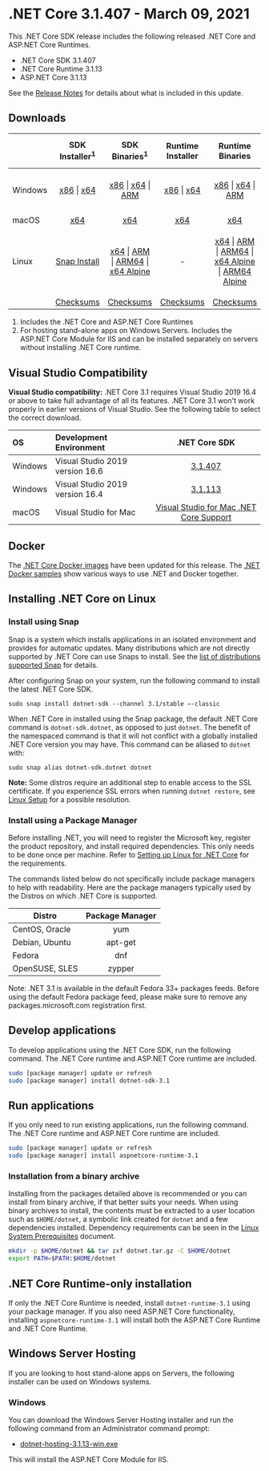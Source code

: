 # .NET Core 3.1.407 - March 09, 2021

This .NET Core SDK release includes the following released .NET Core and ASP.NET Core Runtimes.

* .NET Core SDK 3.1.407
* .NET Core Runtime 3.1.13
* ASP.NET Core 3.1.13

See the [Release Notes](https://github.com/dotnet/core/blob/main/release-notes/3.1/3.1.13/3.1.13.md) for details about what is included in this update.


## Downloads

|           | SDK Installer<sup>1</sup>                        | SDK Binaries<sup>1</sup>                 | Runtime Installer                                        | Runtime Binaries                                 | ASP.NET Core Runtime           | Windows Desktop Runtime           |
| --------- | :------------------------------------------:     | :----------------------:                 | :---------------------------:                            | :-------------------------:                      | :-----------------:            |:-----------------:            |
| Windows   | [x86][dotnet-sdk-win-x86.exe] \| [x64][dotnet-sdk-win-x64.exe] | [x86][dotnet-sdk-win-x86.zip] \| [x64][dotnet-sdk-win-x64.zip] \| [ARM][dotnet-sdk-win-arm.zip] | [x86][dotnet-runtime-win-x86.exe] \| [x64][dotnet-runtime-win-x64.exe] | [x86][dotnet-runtime-win-x86.zip] \| [x64][dotnet-runtime-win-x64.zip] \| [ARM][dotnet-runtime-win-arm.zip]  | [x86][aspnetcore-runtime-win-x86.exe] \| [x64][aspnetcore-runtime-win-x64.exe] \| [ARM][aspnetcore-runtime-win-arm.zip] \|<br/> [Hosting Bundle][dotnet-hosting-win.exe]<sup>2</sup> | [x86][windowsdesktop-runtime-win-x86.exe] \| [x64][windowsdesktop-runtime-win-x64.exe] |
| macOS     | [x64][dotnet-sdk-osx-x64.pkg]  | [x64][dotnet-sdk-osx-x64.tar.gz]     | [x64][dotnet-runtime-osx-x64.pkg] | [x64][dotnet-runtime-osx-x64.tar.gz] | [x64][aspnetcore-runtime-osx-x64.tar.gz]<sup>1</sup> | - |
| Linux     |  [Snap Install][snap-install]  | [x64][dotnet-sdk-linux-x64.tar.gz] \| [ARM][dotnet-sdk-linux-arm.tar.gz] \| [ARM64][dotnet-sdk-linux-arm64.tar.gz] \| [x64 Alpine][dotnet-sdk-linux-musl-x64.tar.gz] | - | [x64][dotnet-runtime-linux-x64.tar.gz] \| [ARM][dotnet-runtime-linux-arm.tar.gz] \| [ARM64][dotnet-runtime-linux-arm64.tar.gz] \| [x64 Alpine][dotnet-runtime-linux-musl-x64.tar.gz] \| [ARM64 Alpine][dotnet-runtime-linux-musl-arm64.tar.gz] | [x64][aspnetcore-runtime-linux-x64.tar.gz]<sup>1</sup>  \| [ARM][aspnetcore-runtime-linux-arm.tar.gz]<sup>1</sup> \| [ARM64][aspnetcore-runtime-linux-arm64.tar.gz]<sup>1</sup> \| [x64 Alpine][aspnetcore-runtime-linux-musl-x64.tar.gz] \| [ARM64 Alpine][aspnetcore-runtime-linux-musl-arm64.tar.gz] | - |
|  | [Checksums][checksums-sdk]                             | [Checksums][checksums-sdk]                                          | [Checksums][checksums-runtime]                             | [Checksums][checksums-runtime] | [Checksums][checksums-runtime] | [Checksums][checksums-runtime] |

1. Includes the .NET Core and ASP.NET Core Runtimes
2. For hosting stand-alone apps on Windows Servers. Includes the ASP.NET Core Module for IIS and can be installed separately on servers without installing .NET Core runtime.

## Visual Studio Compatibility

**Visual Studio compatibility:** .NET Core 3.1 requires Visual Studio 2019 16.4 or above to take full advantage of all its features. .NET Core 3.1 won't work properly in earlier versions of Visual Studio. See the following table to select the correct download.

| OS | Development Environment | .NET Core SDK |
| :-- | :-- | :--: |
| Windows | Visual Studio 2019 version 16.6 | [3.1.407](#downloads) |
| Windows | Visual Studio 2019 version 16.4 | [3.1.113](3.1.13.md) |
| macOS | Visual Studio for Mac | [Visual Studio for Mac .NET Core Support](https://learn.microsoft.com/visualstudio/mac/net-core-support) |


## Docker

The [.NET Core Docker images](https://hub.docker.com/_/microsoft-dotnet) have been updated for this release. The [.NET Docker samples](https://github.com/dotnet/dotnet-docker/blob/main/samples/README.md) show various ways to use .NET and Docker together.

## Installing .NET Core on Linux

### Install using Snap

Snap is a system which installs applications in an isolated environment and provides for automatic updates. Many distributions which are not directly supported by .NET Core can use Snaps to install. See the [list of distributions supported Snap](https://docs.snapcraft.io/installing-snapd/6735) for details.

After configuring Snap on your system, run the following command to install the latest .NET Core SDK.

`sudo snap install dotnet-sdk --channel 3.1/stable –-classic`

When .NET Core in installed using the Snap package, the default .NET Core command is `dotnet-sdk.dotnet`, as opposed to just `dotnet`. The benefit of the namespaced command is that it will not conflict with a globally installed .NET Core version you may have. This command can be aliased to `dotnet` with:

`sudo snap alias dotnet-sdk.dotnet dotnet`

**Note:** Some distros require an additional step to enable access to the SSL certificate. If you experience SSL errors when running `dotnet restore`, see [Linux Setup](https://github.com/dotnet/core/blob/main/Documentation/linux-setup.md) for a possible resolution.

### Install using a Package Manager

Before installing .NET, you will need to register the Microsoft key, register the product repository, and install required dependencies. This only needs to be done once per machine. Refer to [Setting up Linux for .NET Core][linux-setup] for the requirements.

The commands listed below do not specifically include package managers to help with readability. Here are the package managers typically used by the Distros on which .NET Core is supported.

| Distro | Package Manager  |
| ---             | :----:  |
| CentOS, Oracle  | yum     |
| Debian, Ubuntu  | apt-get |
| Fedora          | dnf     |
| OpenSUSE, SLES  | zypper  |

Note: .NET 3.1 is available in the default Fedora 33+ packages feeds. Before using the default Fedora package feed, please make sure to remove any packages.microsoft.com registration first.

## Develop applications

To develop applications using the .NET Core SDK, run the following command. The .NET Core runtime and ASP.NET Core runtime are included.

```bash
sudo [package manager] update or refresh
sudo [package manager] install dotnet-sdk-3.1
```

## Run applications

If you only need to run existing applications, run the following command. The .NET Core runtime and ASP.NET Core runtime are included.

```bash
sudo [package manager] update or refresh
sudo [package manager] install aspnetcore-runtime-3.1
```

### Installation from a binary archive

Installing from the packages detailed above is recommended or you can install from binary archive, if that better suits your needs. When using binary archives to install, the contents must be extracted to a user location such as `$HOME/dotnet`, a symbolic link created for `dotnet` and a few dependencies installed. Dependency requirements can be seen in the [Linux System Prerequisites](https://github.com/dotnet/core/blob/main/Documentation/linux-prereqs.md) document.

```bash
mkdir -p $HOME/dotnet && tar zxf dotnet.tar.gz -C $HOME/dotnet
export PATH=$PATH:$HOME/dotnet
```

## .NET Core Runtime-only installation

If only the .NET Core Runtime is needed, install `dotnet-runtime-3.1` using your package manager. If you also need ASP.NET Core functionality, installing `aspnetcore-runtime-3.1` will install both the ASP.NET Core Runtime and .NET Core Runtime.

## Windows Server Hosting

If you are looking to host stand-alone apps on Servers, the following installer can be used on Windows systems.

### Windows

You can download the Windows Server Hosting installer and run the following command from an Administrator command prompt:

* [dotnet-hosting-3.1.13-win.exe][dotnet-hosting-win.exe]

This will install the ASP.NET Core Module for IIS.

[blob-runtime]: https://dotnetcli.blob.core.windows.net/dotnet/Runtime/
[blob-sdk]: https://dotnetcli.blob.core.windows.net/dotnet/Sdk/
[release-notes]: https://github.com/dotnet/core/blob/main/release-notes/3.1/3.1.13/3.1.407-download.md
[snap-install]: 3.1.13-install-instructions.md

[checksums-runtime]: https://dotnetcli.blob.core.windows.net/dotnet/checksums/3.1.13-sha.txt
[checksums-sdk]: https://dotnetcli.blob.core.windows.net/dotnet/checksums/3.1.13-sha.txt

[linux-setup]: https://learn.microsoft.com/dotnet/core/install/linux

[//]: # ( Runtime 3.1.13)
[dotnet-runtime-linux-arm.tar.gz]: https://download.visualstudio.microsoft.com/download/pr/7b53e04d-db64-4b97-af76-9da1a1567d94/e71e3d484accc5bb8db9e4f556d52cc9/dotnet-runtime-3.1.13-linux-arm.tar.gz
[dotnet-runtime-linux-arm64.tar.gz]: https://download.visualstudio.microsoft.com/download/pr/efbdde5b-884f-4aba-8d01-f490da935c74/5abb194e21a00ca9ed69cf478d195e10/dotnet-runtime-3.1.13-linux-arm64.tar.gz
[dotnet-runtime-linux-musl-arm64.tar.gz]: https://download.visualstudio.microsoft.com/download/pr/eb9532e6-4f76-4ad9-a0ee-a50ac7d51708/6abd83e6e5aafc3331d2bc7bb535e426/dotnet-runtime-3.1.13-linux-musl-arm64.tar.gz
[dotnet-runtime-linux-musl-x64.tar.gz]: https://download.visualstudio.microsoft.com/download/pr/8b1b4d33-7db9-47a7-ba5b-0e2ada5587a1/52f1f56d25f895af44554f4cc7208227/dotnet-runtime-3.1.13-linux-musl-x64.tar.gz
[dotnet-runtime-linux-x64.tar.gz]: https://download.visualstudio.microsoft.com/download/pr/6880db3b-a4fe-4801-8e80-bbbec045f7c0/283b70d5e263c0341f011adf5a2ea5b1/dotnet-runtime-3.1.13-linux-x64.tar.gz
[dotnet-runtime-osx-x64.pkg]: https://download.visualstudio.microsoft.com/download/pr/69d7eb12-f378-485d-8f3c-ad3a124039b8/52e9adf9e2a2900f658eea4851fb157a/dotnet-runtime-3.1.13-osx-x64.pkg
[dotnet-runtime-osx-x64.tar.gz]: https://download.visualstudio.microsoft.com/download/pr/1e34af24-c5d6-4c3c-8b47-a5a3155a5284/ba1c6094a77f9275bc17515460833194/dotnet-runtime-3.1.13-osx-x64.tar.gz
[dotnet-runtime-win-arm.zip]: https://download.visualstudio.microsoft.com/download/pr/52f3a100-c1c8-416e-b428-b4bf8e6253a0/6526170d6ae9291e76a9fc8ddc094df1/dotnet-runtime-3.1.13-win-arm.zip
[dotnet-runtime-win-x64.exe]: https://download.visualstudio.microsoft.com/download/pr/3f8c0aae-01e2-4fc3-97a6-e9c1b0d48e95/b48a5c754811fb08d34c4acf67851429/dotnet-runtime-3.1.13-win-x64.exe
[dotnet-runtime-win-x64.zip]: https://download.visualstudio.microsoft.com/download/pr/5aea20f8-1a5d-4ae6-b0e9-3f4414f5578f/b3753cc3d444bd44ea46fe7fce3d43fc/dotnet-runtime-3.1.13-win-x64.zip
[dotnet-runtime-win-x86.exe]: https://download.visualstudio.microsoft.com/download/pr/750f2e6f-8a3e-4309-9e43-dd2abf01f24d/4d46d984df3e52a48d191ce50b432ce9/dotnet-runtime-3.1.13-win-x86.exe
[dotnet-runtime-win-x86.zip]: https://download.visualstudio.microsoft.com/download/pr/5403648f-dc5a-479a-9b6c-a2ff6b5582dc/6371fec819d5c4986809a734d05822ad/dotnet-runtime-3.1.13-win-x86.zip

[//]: # ( WindowsDesktop 3.1.13)
[windowsdesktop-runtime-win-x64.exe]: https://download.visualstudio.microsoft.com/download/pr/aa717f57-3ae5-48fa-a3ab-0018338d0726/fb37276b1575772461701339110e7a54/windowsdesktop-runtime-3.1.13-win-x64.exe
[windowsdesktop-runtime-win-x86.exe]: https://download.visualstudio.microsoft.com/download/pr/c39e684e-f804-4e5d-b2ca-eaf4ac49d7b3/fb155e336f2a2bea7efbb3161822296e/windowsdesktop-runtime-3.1.13-win-x86.exe

[//]: # ( ASP 3.1.13)
[aspnetcore-runtime-linux-arm.tar.gz]: https://download.visualstudio.microsoft.com/download/pr/d5c26b6d-dd45-4124-a72b-8240b0631f40/3cf24631a82b5b1c39afb1329a3e2f4b/aspnetcore-runtime-3.1.13-linux-arm.tar.gz
[aspnetcore-runtime-linux-arm64.tar.gz]: https://download.visualstudio.microsoft.com/download/pr/9d3a6671-c145-4bc0-9d8b-fcddf3f61e73/341cb6bab5498c05345ab332707734b1/aspnetcore-runtime-3.1.13-linux-arm64.tar.gz
[aspnetcore-runtime-linux-musl-arm64.tar.gz]: https://download.visualstudio.microsoft.com/download/pr/1ed60b7b-d339-44c2-84f3-61500caf8600/aa50ccd295936e06be2a44692abd5487/aspnetcore-runtime-3.1.13-linux-musl-arm64.tar.gz
[aspnetcore-runtime-linux-musl-x64.tar.gz]: https://download.visualstudio.microsoft.com/download/pr/8e52f8ff-729a-4516-bac9-47c0e62c881f/90a293faff9ca1ac06fe059a14dae0a0/aspnetcore-runtime-3.1.13-linux-musl-x64.tar.gz
[aspnetcore-runtime-linux-x64.tar.gz]: https://download.visualstudio.microsoft.com/download/pr/a11a4be1-2a51-4ddc-a23a-56348ea45101/20085ae5fbefd18642babcee279a74e4/aspnetcore-runtime-3.1.13-linux-x64.tar.gz
[aspnetcore-runtime-osx-x64.tar.gz]: https://download.visualstudio.microsoft.com/download/pr/46cd05f0-77cd-4ea2-a767-6ebd52f0dc23/ea123f33a2895650bdc271baca4149b4/aspnetcore-runtime-3.1.13-osx-x64.tar.gz
[aspnetcore-runtime-win-arm.zip]: https://download.visualstudio.microsoft.com/download/pr/703eaed2-7efb-4ad0-95ad-5f4faef309d5/de8c08f1a82a933830df0cdb844faecb/aspnetcore-runtime-3.1.13-win-arm.zip
[aspnetcore-runtime-win-x64.exe]: https://download.visualstudio.microsoft.com/download/pr/61b9c6d9-79ab-41a1-8529-d29f66ba4f4a/04d7695f1bffeb9ce350fb02a1a702da/aspnetcore-runtime-3.1.13-win-x64.exe
[aspnetcore-runtime-win-x64.zip]: https://download.visualstudio.microsoft.com/download/pr/f84f98be-a301-4dd3-9b9c-41f51269131e/1b60ca294819b87ce6f643ae024cc243/aspnetcore-runtime-3.1.13-win-x64.zip
[aspnetcore-runtime-win-x86.exe]: https://download.visualstudio.microsoft.com/download/pr/f5c25df9-8354-4823-ace9-d6b477876775/dbed3a7d59a63257332b2fabc4d02866/aspnetcore-runtime-3.1.13-win-x86.exe
[aspnetcore-runtime-win-x86.zip]: https://download.visualstudio.microsoft.com/download/pr/be797884-6860-436b-91b9-3a7dab6bc272/5c3571050fb5efc2cdb4676d7e82dc3e/aspnetcore-runtime-3.1.13-win-x86.zip
[dotnet-hosting-win.exe]: https://download.visualstudio.microsoft.com/download/pr/0f60f951-edec-48a1-aaa1-2f5b5bcbb704/e205315e03bb9f4ac0a6a7efd5d89178/dotnet-hosting-3.1.13-win.exe

[//]: # ( SDK 3.1.407 )
[dotnet-sdk-linux-arm.tar.gz]: https://download.visualstudio.microsoft.com/download/pr/12a5b3f4-4960-4e1a-a82c-c782138807b2/62f01a300ac1007d2b62612fa1aa3f3d/dotnet-sdk-3.1.407-linux-arm.tar.gz
[dotnet-sdk-linux-arm64.tar.gz]: https://download.visualstudio.microsoft.com/download/pr/94a88a85-be1e-464a-8cdd-6eb23d8559a1/b715559dd50aec6097db76ca50e2154b/dotnet-sdk-3.1.407-linux-arm64.tar.gz
[dotnet-sdk-linux-musl-x64.tar.gz]: https://download.visualstudio.microsoft.com/download/pr/6c05ee6b-021f-4502-b98b-459d82a0c215/8f820bbad22b4dde475ec2dbff38737f/dotnet-sdk-3.1.407-linux-musl-x64.tar.gz
[dotnet-sdk-linux-x64.tar.gz]: https://download.visualstudio.microsoft.com/download/pr/ab82011d-2549-4e23-a8a9-a2b522a31f27/6e615d6177e49c3e874d05ee3566e8bf/dotnet-sdk-3.1.407-linux-x64.tar.gz
[dotnet-sdk-osx-x64.pkg]: https://download.visualstudio.microsoft.com/download/pr/ecd4efe6-5f37-4183-82a1-dd2de88ca573/144bb23aab65c4439d0600973d756e6b/dotnet-sdk-3.1.407-osx-x64.pkg
[dotnet-sdk-osx-x64.tar.gz]: https://download.visualstudio.microsoft.com/download/pr/17fa8fae-ad2e-4871-872c-bd393801f191/5a54261a28d5a5b25f5aa5606981e145/dotnet-sdk-3.1.407-osx-x64.tar.gz
[dotnet-sdk-win-arm.zip]: https://download.visualstudio.microsoft.com/download/pr/a1d0d76d-833f-4fa4-a846-3014e334b2a2/bf8a4419b4c3e0d97297978904fc4513/dotnet-sdk-3.1.407-win-arm.zip
[dotnet-sdk-win-x64.exe]: https://download.visualstudio.microsoft.com/download/pr/a45c8c1c-6466-4afc-a266-bd540069a4a6/97293f1080615bba5572ad1ef3be254c/dotnet-sdk-3.1.407-win-x64.exe
[dotnet-sdk-win-x64.zip]: https://download.visualstudio.microsoft.com/download/pr/095412cb-5d87-4049-9659-35d917835355/a889375c044572335acef05b19473f60/dotnet-sdk-3.1.407-win-x64.zip
[dotnet-sdk-win-x86.exe]: https://download.visualstudio.microsoft.com/download/pr/c2a9c458-284b-479e-b1ea-0fc70b3b54e6/d65071f4140136ecfe825dcd31fa9f92/dotnet-sdk-3.1.407-win-x86.exe
[dotnet-sdk-win-x86.zip]: https://download.visualstudio.microsoft.com/download/pr/37b739a1-6cf3-4829-a7d0-6b4130eb8bc5/877cc5fe22c449b1d55cc309e8f82fe5/dotnet-sdk-3.1.407-win-x86.zip

